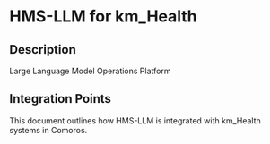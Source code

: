 # HMS-LLM for km_Health

## Description

Large Language Model Operations Platform

## Integration Points

This document outlines how HMS-LLM is integrated with km_Health systems in Comoros.
